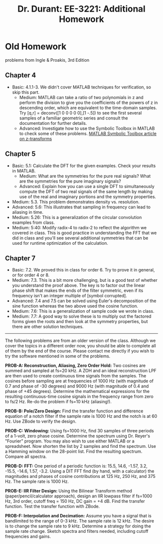 ﻿---
title: "Dr. Durant: EE-3221: Additional Homework"
---

# Old Homework

problems from Ingle & Proakis, 3rd Edition

## Chapter 4
* Basic: 4.1.1-3. We didn't cover MATLAB techniques for verification, so skip this part.
  * Medium: MATLAB can take a ratio of two polynomials in z and perform the division to give you the coefficients of the powers of z in descending order, which are equivalent to the time-domain samples. Try \[q,r\] = deconv(\[1 0 0 0 0 0\],\[1 -.5\]) to see the first several samples of a familiar geometric series and consult the documentation for further details.
  * Advanced: Investigate how to use the Symbolic Toolbox in MATLAB to check some of these problems. [MATLAB Symbolic Toolbox article on z-transforms](http://www.mathworks.com/help/symbolic/compute-z-transforms-and-inverse-z-transforms.html)

## Chapter 5
* Basic: 5.1: Calculate the DFT for the given examples. Check your results in MATLAB.
  * Medium: What are the symmetries for the pure real signals? What are the symmetries for the pure imaginary signals?
  * Advanced: Explain how you can use a single DFT to simultaneously compute the DFT of two real signals of the same length by making use of the real and imaginary portions and the symmetry properties.
* Medium: 5.3. This problem demonstrates density vs. resolution.
* Advanced: 5.6: This illustrates that sampling in frequency can lead to aliasing in time.
* Medium: 5.26: This is a generalization of the circular convolution examples from class.
* Medium: 5:40: Modify radix-4 to radix-2 to reflect the algorithm we covered in class. This is good practice in understanding the FFT that we did in class and you'll see several additional symmetries that can be used for runtime optimization of the calculation.

## Chapter 7
* Basic: 7.2. We proved this in class for order 6. Try to prove it in general, or for order 4 or 8.
* Medium: 7.3. This is a bit more challenging, but is a good test of whether you understand the proof above. The key is to factor out the linear phase shift that makes the ends of the filter symmetric, even if its frequency isn't an integer multiple of \[symbol corrupted\].
* Advanced: 7.4 and 7.5 can be solved using Euler's decomposition of the sine function whereas the two above used the cosine function.
* Medium: 7.6: This is a generalization of sample code we wrote in class.
* Medium: 7.7: A good way to solve these is to multiply out the factored forms given the roots and then look at the symmetry properties, but there are other solution techniques.

<hr>

The following problems are from an older version of the class. Although we cover the topics in a different order now, you should be able to complete all of them by the end of the course.
Please contact me directly if you wish to try the software mentioned in some of the problems.

<strong>PROB-A: Reconstruction, Aliasing, Zero Order Hold:</strong> Two cosines are summed and sampled at fs=20 kHz. A ZOH and an ideal reconstruction LPF are then used to create continuous time signals from the samples. The cosines before sampling are at frequencies of 1000 Hz (with magnitude of 0.7 and phase of -30 degrees) and 9000 Hz (with magnitude of 0.4 and phase of +45 degrees). Determine the mathematical expressions for the resulting continuous-time cosine signals in the frequency range from zero to fs/2 Hz. Re-do the problem if fs=10 kHz (aliasing!).

<strong>PROB-B: Pole/Zero Design:</strong> Find the transfer function and difference equation of a notch filter if the sample rate is 1000 Hz and the notch is at 60 Hz. Use ZBode to verify the design.

<strong>PROB-C: Windowing:</strong> Using fs=1000 Hz, find 30 samples of three periods of a 1-volt, zero phase cosine. Determine the spectrum using Dr. Reyer's "Fourier" program. You may also wish to use either MATLAB or a spreadsheet. Now shorten the list by 2 samples and find the spectrum. Use a Hamming window on the 28-point list. Find the resulting spectrum. Compare all spectra.

<strong>PROB-D: FFT:</strong> One period of a periodic function is:  15.5, 14.6, -1.57, 3.2, -15.5, -14.6, 1.57, -3.2. Using a DIT FFT find (by hand, with a calculator) the magnitudes and phases of cosine contributions at 125 Hz, 250 Hz, and 375 Hz. The sample rate is 1000 Hz.

<strong>PROB-E: IIR Filter Design:</strong> Using the Bilinear Transform method (paper/pencil/calculator approach), design an IIR lowpass filter if fs=1000 Hz, 3rd order, cutoff freq = 150 Hz, DC gain = +4 dB. Find the transfer function. Test the transfer function with ZBode.

<strong>PROB-F: Interpolation and Decimation:</strong> Assume you have a signal that is bandlimited to the range of 0-3 kHz. The sample rate is 12 kHz. The desire is to change the sample rate to 9 kHz. Determine a strategy for doing the sample rate change. Sketch spectra and filters needed, including cutoff frequencies and gains.
